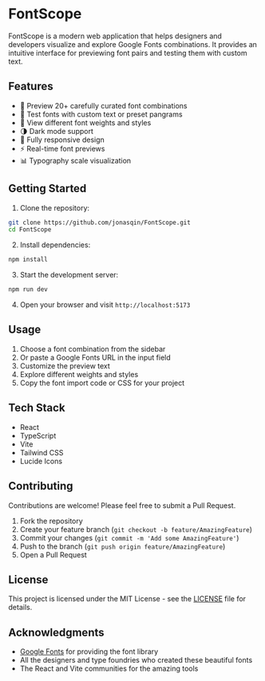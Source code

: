 # FontScope

FontScope is a modern web application that helps designers and developers visualize and explore Google Fonts combinations. It provides an intuitive interface for previewing font pairs and testing them with custom text.

## Features

- 🎨 Preview 20+ carefully curated font combinations
- 📝 Test fonts with custom text or preset pangrams
- 🎯 View different font weights and styles
- 🌗 Dark mode support
- 📱 Fully responsive design
- ⚡ Real-time font previews
- 📊 Typography scale visualization

## Getting Started

1. Clone the repository:
```bash
git clone https://github.com/jonasqin/FontScope.git
cd FontScope
```

2. Install dependencies:
```bash
npm install
```

3. Start the development server:
```bash
npm run dev
```

4. Open your browser and visit `http://localhost:5173`

## Usage

1. Choose a font combination from the sidebar
2. Or paste a Google Fonts URL in the input field
3. Customize the preview text
4. Explore different weights and styles
5. Copy the font import code or CSS for your project

## Tech Stack

- React
- TypeScript
- Vite
- Tailwind CSS
- Lucide Icons

## Contributing

Contributions are welcome! Please feel free to submit a Pull Request.

1. Fork the repository
2. Create your feature branch (`git checkout -b feature/AmazingFeature`)
3. Commit your changes (`git commit -m 'Add some AmazingFeature'`)
4. Push to the branch (`git push origin feature/AmazingFeature`)
5. Open a Pull Request

## License

This project is licensed under the MIT License - see the [LICENSE](LICENSE) file for details.

## Acknowledgments

- [Google Fonts](https://fonts.google.com/) for providing the font library
- All the designers and type foundries who created these beautiful fonts
- The React and Vite communities for the amazing tools
